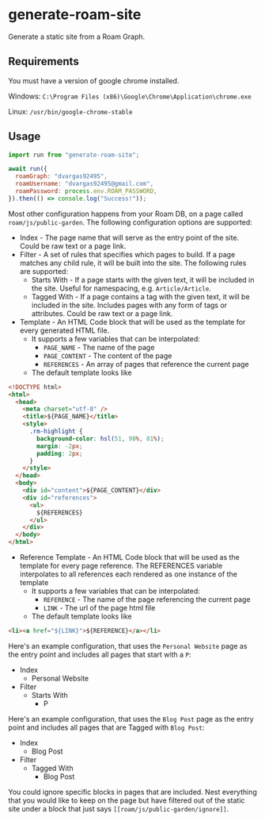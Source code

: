 # generate-roam-site

Generate a static site from a Roam Graph.

## Requirements

You must have a version of google chrome installed.

Windows: `C:\Program Files (x86)\Google\Chrome\Application\chrome.exe`

Linux: `/usr/bin/google-chrome-stable`

## Usage

```javascript
import run from "generate-roam-site";

await run({
  roamGraph: "dvargas92495",
  roamUsername: "dvargas92495@gmail.com",
  roamPassword: process.env.ROAM_PASSWORD,
}).then(() => console.log("Success!"));
```

Most other configuration happens from your Roam DB, on a page called `roam/js/public-garden`. The following configuration options are supported:

- Index - The page name that will serve as the entry point of the site. Could be raw text or a page link.
- Filter - A set of rules that specifies which pages to build. If a page matches any child rule, it will be built into the site. The following rules are supported:
  - Starts With - If a page starts with the given text, it will be included in the site. Useful for namespacing, e.g. `Article/Article`.
  - Tagged With - If a page contains a tag with the given text, it will be included in the site. Includes pages with any form of tags or attributes. Could be raw text or a page link.
- Template - An HTML Code block that will be used as the template for every generated HTML file.
  - It supports a few variables that can be interpolated:
    - `PAGE_NAME` - The name of the page
    - `PAGE_CONTENT` - The content of the page
    - `REFERENCES` - An array of pages that reference the current page
  - The default template looks like

```html
<!DOCTYPE html>
<html>
  <head>
    <meta charset="utf-8" />
    <title>${PAGE_NAME}</title>
    <style>
      .rm-highlight {
        background-color: hsl(51, 98%, 81%);
        margin: -2px;
        padding: 2px;
      }
    </style>
  </head>
  <body>
    <div id="content">${PAGE_CONTENT}</div>
    <div id="references">
      <ul>
        ${REFERENCES}
      </ul>
    </div>
  </body>
</html>
```

- Reference Template - An HTML Code block that will be used as the template for every page reference. The REFERENCES variable interpolates to all references each rendered as one instance of the template
  - It supports a few variables that can be interpolated:
    - `REFERENCE` - The name of the page referencing the current page
    - `LINK` - The url of the page html file
  - The default template looks like

```html
<li><a href="${LINK}">${REFERENCE}</a></li>
```

Here's an example configuration, that uses the `Personal Website` page as the entry point and includes all pages that start with a `P`:

- Index
  - Personal Website
- Filter
  - Starts With
    - P

Here's an example configuration, that uses the `Blog Post` page as the entry point and includes all pages that are Tagged with `Blog Post`:

- Index
  - Blog Post
- Filter
  - Tagged With
    - Blog Post

You could ignore specific blocks in pages that are included. Nest everything that you would like to keep on the page but have filtered out of the static site under a block that just says `[[roam/js/public-garden/ignore]]`.
